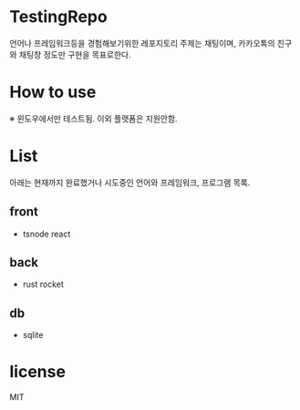 # TestingRepo
언어나 프레임워크등을 경험해보기위한 레포지토리
주제는 채팅이며, 카카오톡의 친구와 채팅창 정도만 구현을 목표로한다.

# How to use
※ 윈도우에서만 테스트됨. 이외 플랫폼은 지원안함.

# List
아래는 현재까지 완료했거나 시도중인 언어와 프레임워크, 프로그램 목록.

## front
 - tsnode react
## back
  - rust rocket
## db
 - sqlite

# license
MIT